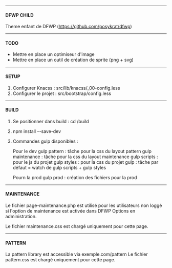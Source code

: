 ----------

#### DFWP CHILD
Theme enfant de DFWP (https://github.com/posykrat/dfwp)

----------

#### TODO
- Mettre en place un optimiseur d'image
- Mettre en place un outil de création de sprite (png + svg)

----------

#### SETUP

1. Configurer Knacss : src/lib/knacss/_00-config.less
2. Configurer le projet : src/bootstrap/config.less

----------

#### BUILD
1. Se positionner dans build : cd /build
2. npm install --save-dev
3. Commandes gulp disponibles :

	Pour le dev
	gulp pattern : tâche pour la css du layout pattern
	gulp maintenance : tâche pour la css du layout maintenance
	gulp scripts : pour le js du projet
	gulp styles : pour la css du projet
	gulp : tâche par défaut = watch de gulp scripts + gulp styles
	
	Pourn la prod
	gulp prod : création des fichiers pour la prod

----------

#### MAINTENANCE
Le fichier page-maintenance.php est utilisé pour les utilisateurs non loggé si l'option de
maintenance est activée dans DFWP Options en administration.

Le fichier maintenance.css est chargé uniquement pour cette page.

----------

#### PATTERN
La pattern library est accessible via exemple.com/pattern
Le fichier pattern.css est chargé uniquement pour cette page.

